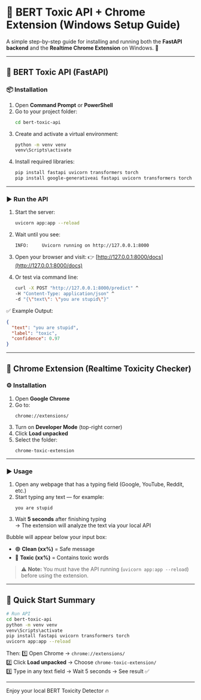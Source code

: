# 🧠 BERT Toxic API + Chrome Extension (Windows Setup Guide)

A simple step-by-step guide for installing and running both the **FastAPI backend** and the **Realtime Chrome Extension** on Windows. 🚀

---

## 🧠 BERT Toxic API (FastAPI)

### 📦 Installation
1. Open **Command Prompt** or **PowerShell**
2. Go to your project folder:
   ```bash
   cd bert-toxic-api
   ```
3. Create and activate a virtual environment:
   ```bash
   python -m venv venv
   venv\Scripts\activate
   ```
4. Install required libraries:
   ```bash
   pip install fastapi uvicorn transformers torch
   pip install google-generativeai fastapi uvicorn transformers torch
   ```

---

### ▶️ Run the API
1. Start the server:
   ```bash
   uvicorn app:app --reload
   ```
2. Wait until you see:
   ```
   INFO:     Uvicorn running on http://127.0.0.1:8000
   ```
3. Open your browser and visit:
   👉 [http://127.0.0.1:8000/docs](http://127.0.0.1:8000/docs)

4. Or test via command line:
   ```bash
   curl -X POST "http://127.0.0.1:8000/predict" ^
   -H "Content-Type: application/json" ^
   -d "{\"text\": \"you are stupid\"}"
   ```

✅ Example Output:
```json
{
  "text": "you are stupid",
  "label": "toxic",
  "confidence": 0.97
}
```

---

## 🧩 Chrome Extension (Realtime Toxicity Checker)

### ⚙️ Installation
1. Open **Google Chrome**
2. Go to:
   ```
   chrome://extensions/
   ```
3. Turn on **Developer Mode** (top-right corner)
4. Click **Load unpacked**
5. Select the folder:
   ```
   chrome-toxic-extension
   ```

---

### ▶️ Usage
1. Open any webpage that has a typing field (Google, YouTube, Reddit, etc.)
2. Start typing any text — for example:
   ```
   you are stupid
   ```
3. Wait **5 seconds** after finishing typing  
   → The extension will analyze the text via your local API

Bubble will appear below your input box:
- 🟢 **Clean (xx%)** = Safe message  
- 🔴 **Toxic (xx%)** = Contains toxic words

> ⚠️ **Note:** You must have the API running (`uvicorn app:app --reload`) before using the extension.

---

## 🧩 Quick Start Summary

```bash
# Run API
cd bert-toxic-api
python -m venv venv
venv\Scripts\activate
pip install fastapi uvicorn transformers torch
uvicorn app:app --reload
```

Then:
1️⃣ Open Chrome → `chrome://extensions/`  
2️⃣ Click **Load unpacked** → Choose `chrome-toxic-extension/`  
3️⃣ Type in any text field → Wait 5 seconds → See result ✅

---

Enjoy your local BERT Toxicity Detector 🔥
